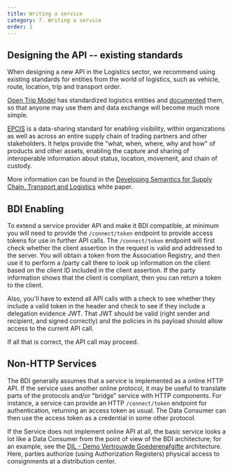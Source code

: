 ```yaml
---
title: Writing a service
category: 7. Writing a service
order: 1
---
```


## Designing the API -- existing standards

When designing a new API in the Logistics sector, we recommend using existing standards for entities from the world of logistics, such as vehicle, route, location, trip and transport order.

[Open Trip Model](https://www.sutc.nl/en_US/open-trip-model) has standardized logistics entities and [documented](https://otm5.opentripmodel.org) them, so that anyone may use them and data exchange will become much more simple.

[EPCIS](https://www.gs1.org/standards/epcis) is a data-sharing standard for enabling visibility, within organizations as well as across an entire supply chain of trading partners and other stakeholders. It helps provide the "what, when, where, why and how" of products and other assets, enabling the capture and sharing of interoperable information about status, location, movement, and chain of custody.

More information can be found in the [Developing Semantics for Supply Chain, Transport and Logistics](https://bdinetwork.org/wp-content/uploads/2024/01/2024-BDI-Developing-Semantics-for-Supply-Chain-Transport-Logistics.pdf) white paper.

## BDI Enabling

To extend a service provider API and make it BDI compatible, at minimum you will need to provide the `/connect/token` endpoint to provide access tokens for use in further API calls. The `/connect/token` endpoint will first check whether the client assertion in the request is valid and addressed to the server. You will obtain a token from the Association Registry, and then use it to perform a /party call there to look up information on the client based on the client ID included in the client assertion. If the party information shows that the client is compliant, then you can return a token to the client.

Also, you'll have to extend all API calls with a check to see whether they include a valid token in the header and check to see if they include a delegation evidence JWT. That JWT should be valid (right sender and recipient, and signed correctly) and the policies in its payload should allow access to the current API call.

If all that is correct, the API call may proceed.

## Non-HTTP Services

The BDI generally assumes that a service is implemented as a online HTTP API. If the service uses another online protocol, it may be useful to translate parts of the protocols and/or "bridge" service with HTTP components. For instance, a service can provide an HTTP `/connect/token` endpoint for authentication, returning an access token as usual. The Data Consumer can then use the access token as a credential in some other protocol.

If the Service does not implement online API at all, the basic service looks a lot like a Data Consumer from the point of view of the BDI architecture; for an example, see the [DIL - Demo Vertrouwde Goederenafgifte](https://github.com/Basic-Data-Infrastructure/demo-vertrouwde-goederenafgifte/blob/master/doc/architecture/architecture-description.md) architecture. Here, parties authorize (using Authorization Registers) physical access to consignments at a distribution center.

